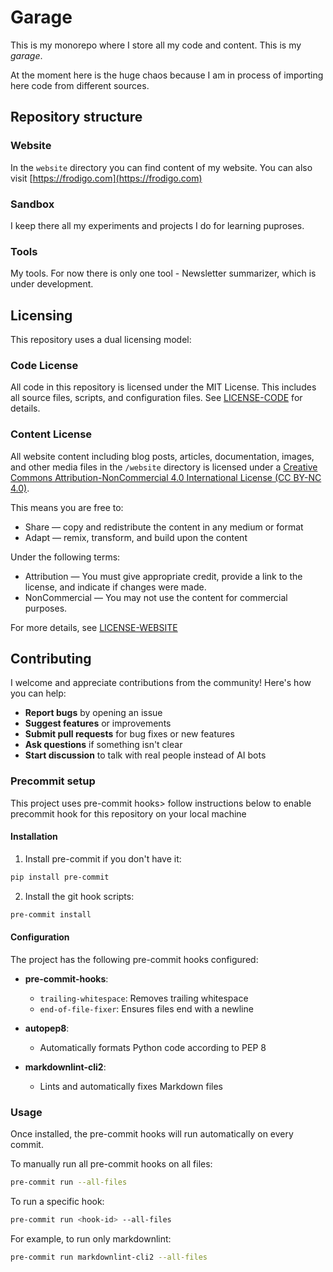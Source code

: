 # Garage

This is my monorepo where I store all my code and content. This is my *garage*.

At the moment here is the huge chaos because I am in process of importing here code from different sources.

## Repository structure

### Website

In the `website` directory you can find content of my website. You can also visit [https://frodigo.com](https://frodigo.com)

### Sandbox

I keep there all my experiments and projects I do for learning puproses.

### Tools

My tools. For now there is only one tool - Newsletter summarizer, which is under development.

## Licensing

This repository uses a dual licensing model:

### Code License

All code in this repository is licensed under the MIT License. This includes all source files, scripts, and configuration files. See [LICENSE-CODE](LICENSE-CODE) for details.

### Content License

All website content including blog posts, articles, documentation, images, and other media files in the `/website` directory is licensed under a [Creative Commons Attribution-NonCommercial 4.0 International License (CC BY-NC 4.0)](https://creativecommons.org/licenses/by-nc/4.0/).

This means you are free to:

- Share — copy and redistribute the content in any medium or format
- Adapt — remix, transform, and build upon the content

Under the following terms:

- Attribution — You must give appropriate credit, provide a link to the license, and indicate if changes were made.
- NonCommercial — You may not use the content for commercial purposes.

For more details, see  [LICENSE-WEBSITE](./website/LICENSE-WEBSITE)

## Contributing

I welcome and appreciate contributions from the community! Here's how you can help:

- **Report bugs** by opening an issue
- **Suggest features** or improvements
- **Submit pull requests** for bug fixes or new features
- **Ask questions** if something isn't clear
- **Start discussion** to talk with real people instead of AI bots

### Precommit setup

This project uses pre-commit hooks> follow instructions below to enable precommit hook
for this repository on your local machine

#### Installation

1. Install pre-commit if you don't have it:

```bash
pip install pre-commit
```

2. Install the git hook scripts:

```bash
pre-commit install
```

#### Configuration

The project has the following pre-commit hooks configured:

- **pre-commit-hooks**:
  - `trailing-whitespace`: Removes trailing whitespace
  - `end-of-file-fixer`: Ensures files end with a newline

- **autopep8**:
  - Automatically formats Python code according to PEP 8

- **markdownlint-cli2**:
  - Lints and automatically fixes Markdown files

### Usage

Once installed, the pre-commit hooks will run automatically on every commit.

To manually run all pre-commit hooks on all files:

```bash
pre-commit run --all-files
```

To run a specific hook:

```bash
pre-commit run <hook-id> --all-files
```

For example, to run only markdownlint:

```bash
pre-commit run markdownlint-cli2 --all-files
```
